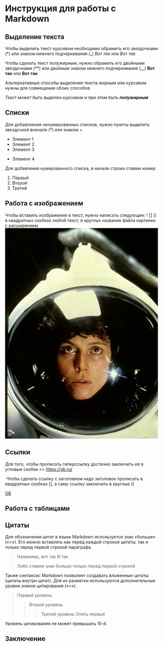 # Инструкция для работы с Markdown

## Выделение текста
Чтобы выделить текст курсивом необходимо обрамить его звездочками (*) или знаком нижнего подчеркивания (_) *Вот так* или _Вот так_

Чтобы сделать текст полужирным, нужно обрамить его двойными звездочками (**) или двойным знаком нижнего подчеркивания (__) **Вот так** или __Вот так__

Альтернативные способы выделения текста жирным или курсивом нужны для совмещения обоих способов

_Текст может быть выделен курсивом и при этом быть **полужирным**_
## Списки

Для добавляения ненумерованных списков, нужно пункты выделить звездочкой вначале (*) или знаком +
* Элемент 1
* Элемент 2
* Элемент 3
+ Элемент 4

Для добавления нумерованного списка, в начале строки ставим номер
1. Первый
2. Второй
3. Третий 

## Работа с изображением

Чтобы вставить изображение в текст, нужно написать следующее: ! [] () 
в квадратных скобках любой текст, в круглых название файла картинки с расширением 
![Эллен Рипли](926b13ec1f994d30c176c4254a440f8f.jpg)


## Ссылки

Для того, чтобы прописать гиперссылку достачно заключить ее в угловые скобки <>
<https://gb.ru/>

 Чтобы сделать ссылку с заголовком надо заголовок прописать в квадратных скобках [], а саму ссылку заключить в круглые ()

[GB](https://gb.ru/)

## Работа с таблицами

## Цитаты

Для обозначения цитат в языке Markdown используется знак «больше» («>»). Его можно вставлять как перед каждой строкой цитаты, так и только перед первой строкой параграфа.
>Например, вот так
>И так

>Либо ставим знак больше
только перед первой строкой

Также синтаксис Markdown позволяет создавать вложенные цитаты (цитаты внутри цитат). Для их разметки используются дополнительные уровни знаков цитирования («>»).
>Первый уровень
>>Второй уровень
>>>Третий уровень
>Опять первый

Уровень цитирования не может превышать 15-й.

## Заключение 